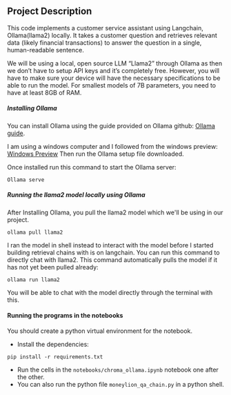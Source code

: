 ## Project Description
This code implements a customer service assistant using Langchain, Ollama(llama2) locally. 
It takes a customer question and retrieves relevant data (likely financial transactions) to answer the question in a single, human-readable sentence.

We will be using a local, open source LLM “Llama2” through Ollama as then we don’t have to setup API keys and it’s completely free. 
However, you will have to make sure your device will have the necessary specifications to be able to run the model. 
For smallest models of 7B parameters, you need to have at least 8GB of RAM.

##### Installing Ollama
You can install Ollama using the guide provided on Ollama github: [Ollama guide](https://github.com/ollama/ollama?tab=readme-ov-file).

I am using a windows computer and I followed from the windows preview: [Windows Preview](https://github.com/ollama/ollama?tab=readme-ov-file#windows-preview)
Then run the Ollama setup file downloaded.

Once installed run this command to start the Ollama server:
```
Ollama serve
```

##### Running the llama2 model locally using Ollama
After Installing Ollama, you pull the llama2 model which we'll be using in our project.
```
ollama pull llama2
```
I ran the model in shell instead to interact with the model before I started building retrieval chains with is on langchain.
You can run this command to directly chat with llama2. This command automatically pulls the model if it has not yet been pulled already:
```
ollama run llama2
```
You will be able to chat with the model directly through the terminal with this.

#### Running the programs in the notebooks
You should create a python virtual environment for the notebook.

- Install the dependencies:
```
pip install -r requirements.txt
```

- Run the cells in the `notebooks/chroma_ollama.ipynb` notebook one after the other.
- You can also run the python file `moneylion_qa_chain.py` in a python shell.



